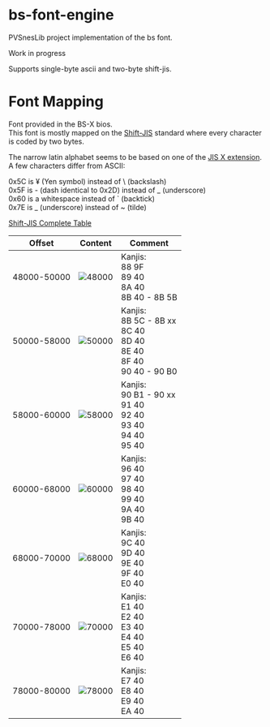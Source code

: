 # bs-font-engine

PVSnesLib project implementation of the bs font.

Work in progress

Supports single-byte ascii and two-byte shift-jis.

# Font Mapping

Font provided in the BS-X bios.<br/>
This font is mostly mapped on the [Shift-JIS](https://en.wikipedia.org/wiki/Shift_JIS) standard where every character is coded by two bytes.<br/>

The narrow latin alphabet seems to be based on one of the [JIS X extension](https://en.wikipedia.org/wiki/Shift_JIS#Other_variants).<br/>
A few characters differ from ASCII:<br/>

0x5C    is ¥ (Yen symbol) instead of \ (backslash) <br/>
0x5F    is - (dash identical to 0x2D) instead of _ (underscore)<br/>
0x60    is a whitespace instead of ` (backtick)<br/>
0x7E    is _ (underscore) instead of ~ (tilde)<br/>


[Shift-JIS Complete Table](http://www.rikai.com/library/kanjitables/kanji_codes.sjis.shtml)

| Offset      | Content                           | Comment                                                                                  |
|-------------|-----------------------------------|------------------------------------------------------------------------------------------|
| 48000-50000 | ![48000](img/bios-mapping/01.png) | Kanjis:<br/>88 9F<br/>89 40<br/>8A 40<br/>8B 40 - 8B 5B                                  |
| 50000-58000 | ![50000](img/bios-mapping/02.png) | Kanjis:<br/>8B 5C - 8B xx<br/>8C 40<br/>8D 40<br/>8E 40<br/>8F 40<br/>90 40 - 90 B0<br/> |
| 58000-60000 | ![58000](img/bios-mapping/03.png) | Kanjis:<br/>90 B1 - 90 xx<br/>91 40<br/>92 40<br/>93 40<br/>94 40<br/>95 40              |
| 60000-68000 | ![60000](img/bios-mapping/04.png) | Kanjis:<br/>96 40<br/>97 40<br/>98 40<br/>99 40<br/>9A 40<br/>9B 40                      |
| 68000-70000 | ![68000](img/bios-mapping/05.png) | Kanjis:<br/>9C 40<br/>9D 40<br/>9E 40<br/>9F 40<br/>E0 40                                |
| 70000-78000 | ![70000](img/bios-mapping/06.png) | Kanjis:<br/>E1 40<br/>E2 40<br/>E3 40<br/>E4 40<br/>E5 40<br/>E6 40                      |
| 78000-80000 | ![78000](img/bios-mapping/07.png) | Kanjis:<br/>E7 40<br/>E8 40<br/>E9 40<br/>EA 40                                          |

